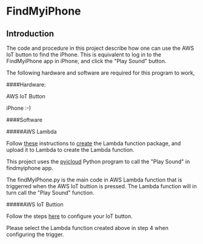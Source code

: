 # FindMyiPhone

## Introduction

The code and procedure in this project describe how one can use the AWS IoT button to find the iPhone. This is equivalent to log in to the FindMyiPhone app in iPhone, and click the "Play Sound" button.


The following hardware and software are required for this program to work,

####Hardware:

AWS IoT Button

iPhone :-)

####Software

#####AWS Lambda

Follow [these](http://docs.aws.amazon.com/lambda/latest/dg/lambda-python-how-to-create-deployment-package.html) instructions to [create](http://docs.aws.amazon.com/lambda/latest/dg/get-started-create-function.html) the Lambda function package, and upload it to Lambda to create the Lambda function.

This project uses the [pyicloud](https://github.com/picklepete/pyicloud) Python program to call the "Play Sound" in findmyiphone app.

The findMyiPhone.py is the main code in AWS Lambda function that is triggerred when the AWS IoT buttion is pressed. The Lambda function will in turn call the "Play Sound" function.

#####AWS IoT Buttion

Follow the steps [here](http://docs.aws.amazon.com/iot/latest/developerguide/iot-button-lambda.html) to configure your IoT button.

Please select the Lambda function created above in step 4 when configuring the trigger.


